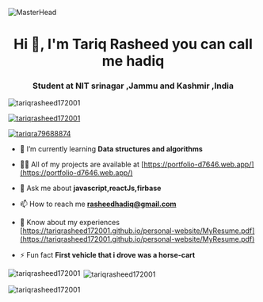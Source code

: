 ![MasterHead](https://drive.google.com/uc?export=view&id=1ptqPSIWaKMWp7uHEFonW9b_WWjy3wxA9)
<h1 align="center">Hi 👋, I'm Tariq Rasheed you can call me hadiq</h1>
<h3 align="center">Student at NIT srinagar ,Jammu and Kashmir ,India</h3>

<p align="left"> <img src="https://komarev.com/ghpvc/?username=tariqrasheed172001&label=Profile%20views&color=0e75b6&style=flat" alt="tariqrasheed172001" /> </p>

<p align="left"> <a href="https://github.com/ryo-ma/github-profile-trophy"><img src="https://github-profile-trophy.vercel.app/?username=tariqrasheed172001" alt="tariqrasheed172001" /></a> </p>

<p align="left"> <a href="https://twitter.com/tariqra79688874" target="blank"><img src="https://img.shields.io/twitter/follow/tariqra79688874?logo=twitter&style=for-the-badge" alt="tariqra79688874" /></a> </p>

- 🌱 I’m currently learning **Data structures and algorithms**

- 👨‍💻 All of my projects are available at [https://portfolio-d7646.web.app/](https://portfolio-d7646.web.app/)

- 💬 Ask me about **javascript,reactJs,firbase**

- 📫 How to reach me **rasheedhadiq@gmail.com**

- 📄 Know about my experiences [https://tariqrasheed172001.github.io/personal-website/MyResume.pdf](https://tariqrasheed172001.github.io/personal-website/MyResume.pdf)

- ⚡ Fun fact **First vehicle that i drove was a horse-cart**


<p><img align="left" src="https://github-readme-stats.vercel.app/api/top-langs?username=tariqrasheed172001&show_icons=true&locale=en&layout=compact" alt="tariqrasheed172001" /></p>

<p>&nbsp;<img align="center" src="https://github-readme-stats.vercel.app/api?username=tariqrasheed172001&show_icons=true&locale=en" alt="tariqrasheed172001" /></p>

<p><img align="center" src="https://github-readme-streak-stats.herokuapp.com/?user=tariqrasheed172001&" alt="tariqrasheed172001" /></p>
